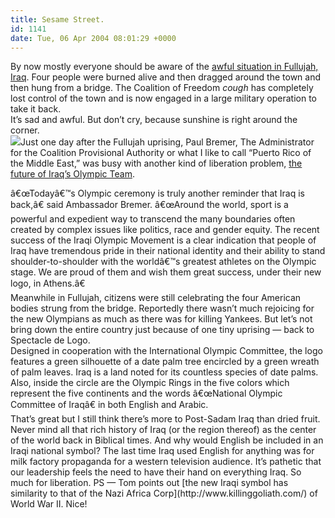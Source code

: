 ```yaml
---
title: Sesame Street.
id: 1141
date: Tue, 06 Apr 2004 08:01:29 +0000
---
```


By now mostly everyone should be aware of the [awful situation in Fullujah, Iraq](http://www.denverpost.com/Stories/0,1413,36%257E27059%257E2053423,00.html). Four people were burned alive and then dragged around the town and then hung from a bridge. The Coalition of Freedom *cough* has completely lost control of the town and is now engaged in a large military operation to take it back.  
 It’s sad and awful. But don’t cry, because sunshine is right around the corner.  
![](http://www.airbag.ca/images/iraqolympicssymbols.gif)Just one day after the Fullujah uprising, Paul Bremer, The Administrator for the Coalition Provisional Authority or what I like to call “Puerto Rico of the Middle East,” was busy with another kind of liberation problem, [the future of Iraq’s Olympic Team](http://www.cpa.gov/pressreleases/20040403_olympic.html).

<div class="quote">â€œTodayâ€™s Olympic ceremony is truly another reminder that Iraq is back,â€&#157; said Ambassador Bremer. â€œAround the world, sport is a powerful and expedient way to transcend the many boundaries often created by complex issues like politics, race and gender equity. The recent success of the Iraqi Olympic Movement is a clear indication that people of Iraq have tremendous pride in their national identity and their ability to stand shoulder-to-shoulder with the worldâ€™s greatest athletes on the Olympic stage. We are proud of them and wish them great success, under their new logo, in Athens.â€&#157;</div>Meanwhile in Fullujah, citizens were still celebrating the four American bodies strung from the bridge. Reportedly there wasn’t much rejoicing for the new Olympians as much as there was for killing Yankees.  
 But let’s not bring down the entire country just because of one tiny uprising — back to Spectacle de Logo.

<div class="quote">Designed in cooperation with the International Olympic Committee, the logo features a green silhouette of a date palm tree encircled by a green wreath of palm leaves. Iraq is a land noted for its countless species of date palms. Also, inside the circle are the Olympic Rings in the five colors which represent the five continents and the words â€œNational Olympic Committee of Iraqâ€&#157; in both English and Arabic.</div>That’s great but I still think there’s more to Post-Sadam Iraq than dried fruit. Never mind all that rich history of Iraq (or the region thereof) as the center of the world back in Biblical times. And why would English be included in an Iraqi national symbol? The last time Iraq used English for anything was for milk factory propaganda for a western television audience. It’s pathetic that our leadership feels the need to have their hand on everything Iraq.  
 So much for liberation.  
<span class="caps">PS</span> — Tom points out [the new Iraqi symbol has similarity to that of the Nazi Africa Corp](http://www.killinggoliath.com/) of World War II. Nice!


